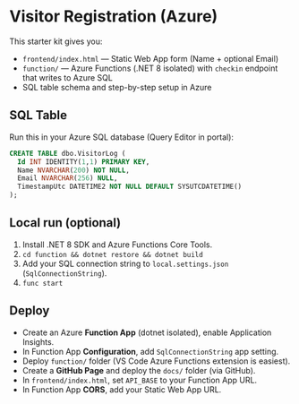 # Visitor Registration (Azure)

This starter kit gives you:
- `frontend/index.html` — Static Web App form (Name + optional Email)
- `function/` — Azure Functions (.NET 8 isolated) with `checkin` endpoint that writes to Azure SQL
- SQL table schema and step-by-step setup in Azure

## SQL Table
Run this in your Azure SQL database (Query Editor in portal):

```sql
CREATE TABLE dbo.VisitorLog (
  Id INT IDENTITY(1,1) PRIMARY KEY,
  Name NVARCHAR(200) NOT NULL,
  Email NVARCHAR(256) NULL,
  TimestampUtc DATETIME2 NOT NULL DEFAULT SYSUTCDATETIME()
);
```

## Local run (optional)
1) Install .NET 8 SDK and Azure Functions Core Tools.
2) `cd function && dotnet restore && dotnet build`
3) Add your SQL connection string to `local.settings.json` (`SqlConnectionString`).
4) `func start`

## Deploy
- Create an Azure **Function App** (dotnet isolated), enable Application Insights.
- In Function App **Configuration**, add `SqlConnectionString` app setting.
- Deploy `function/` folder (VS Code Azure Functions extension is easiest).
- Create a **GitHub Page** and deploy the `docs/` folder (via GitHub).
- In `frontend/index.html`, set `API_BASE` to your Function App URL.
- In Function App **CORS**, add your Static Web App URL.
